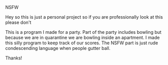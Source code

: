 NSFW

Hey so this is just a personal project so if you are professionally look at this please don't

This is a program I made for a party. Part of the party includes bowling but because we are in quarantine we are bowling inside an apartment. I made this silly program to keep track of our scores. The NSFW part is just rude condescending language when people gutter ball.

Thanks!
